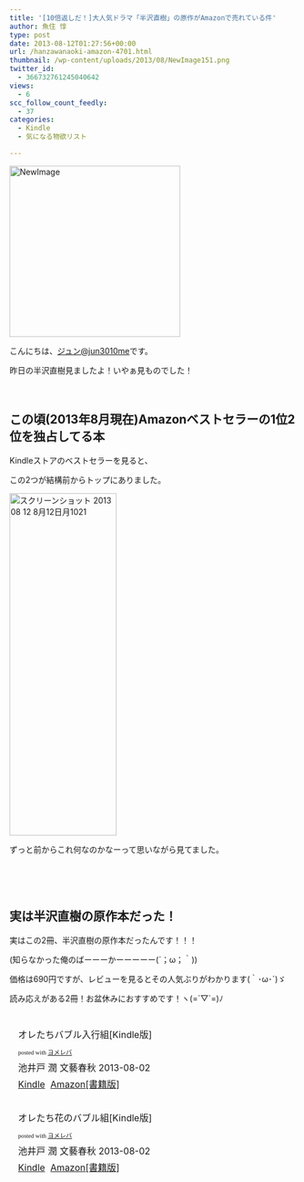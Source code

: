 ```yaml
---
title: '[10倍返しだ！]大人気ドラマ「半沢直樹」の原作がAmazonで売れている件'
author: 魚住 惇
type: post
date: 2013-08-12T01:27:56+00:00
url: /hanzawanaoki-amazon-4701.html
thumbnail: /wp-content/uploads/2013/08/NewImage151.png
twitter_id:
  - 366732761245040642
views:
  - 6
scc_follow_count_feedly:
  - 37
categories:
  - Kindle
  - 気になる物欲リスト

---
```

<img decoding="async" loading="lazy" title="NewImage.png" src="/wp-content/uploads/2013/08/NewImage15.png" alt="NewImage" width="300" height="300" border="0" />

<!--more-->

こんにちは、[ジュン@jun3010me][1]です。

昨日の半沢直樹見ましたよ！いやぁ見ものでした！

 

## この頃(2013年8月現在)Amazonベストセラーの1位2位を独占してる本

Kindleストアのベストセラーを見ると、

この2つが結構前からトップにありました。

[<img decoding="async" loading="lazy" title="スクリーンショット 2013-08-12 8月12日月1021.png" src="/wp-content/uploads/2013/08/707dc23d842e1e5bd0d338792edb6a0b.png" alt="スクリーンショット 2013 08 12 8月12日月1021" width="188" height="600" border="0" />][2]

ずっと前からこれ何なのかなーって思いながら見てました。

 

 

## 実は半沢直樹の原作本だった！

実はこの2冊、半沢直樹の原作本だったんです！！！

(知らなかった俺のばーーーかーーーーー(´；ω；｀))

価格は690円ですが、レビューを見るとその人気ぶりがわかります(｀･ω･´)ゞ

読み応えがある2冊！お盆休みにおすすめです！ヽ(=´▽\`=)ﾉ

 

<div class="booklink-box" style="text-align: left; padding-bottom: 20px; font-size: medium; /zoom: 1; overflow: hidden;">
  <div class="booklink-image" style="float: left; margin: 0 15px 10px 0;">
    <a name="booklink" href="http://www.amazon.co.jp/exec/obidos/asin/B00E7PC00W/jn050191-22/" rel="nofollow" target="_blank"></a><img decoding="async" style="border: none;" src="http://ecx.images-amazon.com/images/I/51-vKN8xMgL._SL160_.jpg" alt="" />
  </div>
  <div class="booklink-info" style="line-height: 120%; /zoom: 1; overflow: hidden;">
    <div class="booklink-name" style="margin-bottom: 10px; line-height: 120%;">
      <a name="booklink" href="http://www.amazon.co.jp/exec/obidos/asin/B00E7PC00W/jn050191-22/" rel="nofollow" target="_blank"></a>オレたちバブル入行組[Kindle版]</p>
      <div class="booklink-powered-date" style="font-size: 8pt; margin-top: 5px; font-family: verdana; line-height: 120%;">
        posted with <a href="http://yomereba.com" target="_blank">ヨメレバ</a>
      </div>
    </div>
    <div class="booklink-detail" style="margin-bottom: 5px;">
      池井戸 潤 文藝春秋 2013-08-02
    </div>
    <div class="booklink-link2" style="margin-top: 10px;">
      <div class="shoplinkkindle" style="display: inline; margin-right: 5px;">
        <a href="http://www.amazon.co.jp/exec/obidos/ASIN/B00E7PC00W/jn050191-22/" rel="nofollow" target="_blank">Kindle</a>
      </div>
      <div class="shoplinkamazon" style="display: inline; margin-right: 5px;">
        <a title="アマゾン" href="http://www.amazon.co.jp/exec/obidos/ASIN/4167728028/jn050191-22/" rel="nofollow" target="_blank">Amazon[書籍版]</a>
      </div>
    </div>
  </div>
  <div class="booklink-footer" style="clear: left;">
     
  </div>
</div>

<div class="booklink-box" style="text-align: left; padding-bottom: 20px; font-size: medium; /zoom: 1; overflow: hidden;">
  <div class="booklink-image" style="float: left; margin: 0 15px 10px 0;">
    <a name="booklink" href="http://www.amazon.co.jp/exec/obidos/asin/B00E7PC01G/jn050191-22/" rel="nofollow" target="_blank"></a><img decoding="async" style="border: none;" src="http://ecx.images-amazon.com/images/I/51NqiK6QpWL._SL160_.jpg" alt="" />
  </div>
  <div class="booklink-info" style="line-height: 120%; /zoom: 1; overflow: hidden;">
    <div class="booklink-name" style="margin-bottom: 10px; line-height: 120%;">
      <a name="booklink" href="http://www.amazon.co.jp/exec/obidos/asin/B00E7PC01G/jn050191-22/" rel="nofollow" target="_blank"></a>オレたち花のバブル組[Kindle版]</p>
      <div class="booklink-powered-date" style="font-size: 8pt; margin-top: 5px; font-family: verdana; line-height: 120%;">
        posted with <a href="http://yomereba.com" target="_blank">ヨメレバ</a>
      </div>
    </div>
    <div class="booklink-detail" style="margin-bottom: 5px;">
      池井戸 潤 文藝春秋 2013-08-02
    </div>
    <div class="booklink-link2" style="margin-top: 10px;">
      <div class="shoplinkkindle" style="display: inline; margin-right: 5px;">
        <a href="http://www.amazon.co.jp/exec/obidos/ASIN/B00E7PC01G/jn050191-22/" rel="nofollow" target="_blank">Kindle</a>
      </div>
      <div class="shoplinkamazon" style="display: inline; margin-right: 5px;">
        <a title="アマゾン" href="http://www.amazon.co.jp/exec/obidos/ASIN/4167728044/jn050191-22/" rel="nofollow" target="_blank">Amazon[書籍版]</a>
      </div>
    </div>
  </div>
  <div class="booklink-footer" style="clear: left;">
     
  </div>
</div>

 [1]: https://twitter.com/jun3010me
 [2]: http://www.amazon.co.jp/gp/bestsellers/digital-text/2275256051/?ie=UTF8&camp=247&creative=7399&linkCode=ur2&tag=jn050191-22